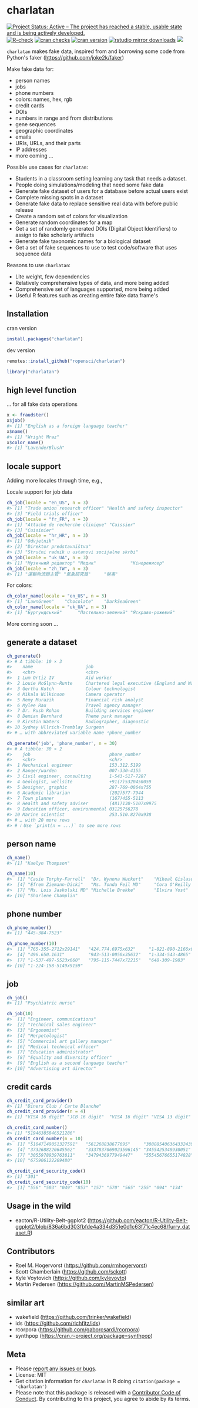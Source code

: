 charlatan
=========



[![Project Status: Active – The project has reached a stable, usable state and is being actively developed.](https://www.repostatus.org/badges/latest/active.svg)](https://www.repostatus.org/#active)
[![R-check](https://github.com/ropensci/charlatan/workflows/R-check/badge.svg)](https://github.com/ropensci/charlatan/actions?query=workflow%3AR-check)
[![cran checks](https://badges.cranchecks.info/worst/charlatan.svg)](https://cloud.r-project.org/web/checks/check_results_charlatan.html)
[![cran version](https://www.r-pkg.org/badges/version/charlatan)](https://cran.r-project.org/package=charlatan)
[![rstudio mirror downloads](https://cranlogs.r-pkg.org/badges/charlatan)](https://github.com/r-hub/cranlogs.app)
[![](https://badges.ropensci.org/94_status.svg)](https://github.com/ropensci/software-review/issues/94)

`charlatan` makes fake data, inspired from and borrowing some code from Python's faker (https://github.com/joke2k/faker)

Make fake data for:

* person names
* jobs
* phone numbers
* colors: names, hex, rgb
* credit cards
* DOIs
* numbers in range and from distributions
* gene sequences
* geographic coordinates
* emails
* URIs, URLs, and their parts
* IP addresses
* more coming ...

Possible use cases for `charlatan`:

* Students in a classroom setting learning any task that needs a dataset.
* People doing simulations/modeling that need some fake data
* Generate fake dataset of users for a database before actual users exist
* Complete missing spots in a dataset
* Generate fake data to replace sensitive real data with before public release
* Create a random set of colors for visualization
* Generate random coordinates for a map
* Get a set of randomly generated DOIs (Digital Object Identifiers) to
assign to fake scholarly artifacts
* Generate fake taxonomic names for a biological dataset
* Get a set of fake sequences to use to test code/software that uses
sequence data

Reasons to use `charlatan`:

* Lite weight, few dependencies
* Relatively comprehensive types of data, and more being added
* Comprehensive set of languages supported, more being added
* Useful R features such as creating entire fake data.frame's

## Installation

cran version


```r
install.packages("charlatan")
```

dev version


```r
remotes::install_github("ropensci/charlatan")
```


```r
library("charlatan")
```

## high level function

... for all fake data operations


```r
x <- fraudster()
x$job()
#> [1] "English as a foreign language teacher"
x$name()
#> [1] "Wright Mraz"
x$color_name()
#> [1] "LavenderBlush"
```

## locale support

Adding more locales through time, e.g.,

Locale support for job data


```r
ch_job(locale = "en_US", n = 3)
#> [1] "Trade union research officer" "Health and safety inspector" 
#> [3] "Field trials officer"
ch_job(locale = "fr_FR", n = 3)
#> [1] "Attaché de recherche clinique" "Caissier"                     
#> [3] "Cuisinier"
ch_job(locale = "hr_HR", n = 3)
#> [1] "Odvjetnik"                                
#> [2] "Direktor predstavništva"                  
#> [3] "Stručni radnik u ustanovi socijalne skrbi"
ch_job(locale = "uk_UA", n = 3)
#> [1] "Музичний редактор" "Медик"             "Кінорежисер"
ch_job(locale = "zh_TW", n = 3)
#> [1] "運輸物流類主管" "氣象研究員"     "秘書"
```

For colors:


```r
ch_color_name(locale = "en_US", n = 3)
#> [1] "LawnGreen"    "Chocolate"    "DarkSeaGreen"
ch_color_name(locale = "uk_UA", n = 3)
#> [1] "Бургундський"      "Пастельно-зелений" "Яскраво-рожевий"
```

More coming soon ...

## generate a dataset


```r
ch_generate()
#> # A tibble: 10 × 3
#>    name                    job                                           phone…¹
#>    <chr>                   <chr>                                         <chr>  
#>  1 Lum Ortiz IV            Aid worker                                    (936)8…
#>  2 Louie McGlynn-Runte     Chartered legal executive (England and Wales) 200.72…
#>  3 Gertha Kutch            Colour technologist                           (044)6…
#>  4 Mikala Wilkinson        Camera operator                               +84(2)…
#>  5 Remy Murazik            Financial risk analyst                        +59(7)…
#>  6 Mylee Rau               Travel agency manager                         254.20…
#>  7 Dr. Rush Rohan          Building services engineer                    1-112-…
#>  8 Demian Bernhard         Theme park manager                            010.85…
#>  9 Kirstin Waters          Radiographer, diagnostic                      +30(2)…
#> 10 Sydney Ullrich-Tremblay Surgeon                                       (646)2…
#> # … with abbreviated variable name ¹​phone_number
```


```r
ch_generate('job', 'phone_number', n = 30)
#> # A tibble: 30 × 2
#>    job                              phone_number      
#>    <chr>                            <chr>             
#>  1 Mechanical engineer              153.312.5199      
#>  2 Ranger/warden                    007-330-4155      
#>  3 Civil engineer, consulting       1-543-517-7287    
#>  4 Geologist, wellsite              +91(7)5320450059  
#>  5 Designer, graphic                287-769-0864x755  
#>  6 Academic librarian               (202)577-7944     
#>  7 Town planner                     (167)455-5113     
#>  8 Health and safety adviser        (481)130-5107x9975
#>  9 Education officer, environmental 03125756278       
#> 10 Marine scientist                 253.510.8270x938  
#> # … with 20 more rows
#> # ℹ Use `print(n = ...)` to see more rows
```


## person name


```r
ch_name()
#> [1] "Kaelyn Thompson"
```


```r
ch_name(10)
#>  [1] "Casie Torphy-Farrell"  "Dr. Wynona Wuckert"    "Mikeal Gislason I"    
#>  [4] "Efrem Ziemann-Dicki"   "Ms. Tonda Feil MD"     "Cora O'Reilly DVM"    
#>  [7] "Ms. Lois Jaskolski MD" "Michelle Brekke"       "Elvira Yost"          
#> [10] "Sharlene Champlin"
```


## phone number


```r
ch_phone_number()
#> [1] "445-384-7523"
```


```r
ch_phone_number(10)
#>  [1] "765-355-2712x29141"   "424.774.6975x632"     "1-821-890-2166x03716"
#>  [4] "496.650.1631"         "943-513-0050x35632"   "1-334-543-4865"      
#>  [7] "1-537-497-5523x660"   "795-115-7447x72215"   "648-309-1983"        
#> [10] "1-224-158-5149x9159"
```

## job


```r
ch_job()
#> [1] "Psychiatric nurse"
```


```r
ch_job(10)
#>  [1] "Engineer, communications"            
#>  [2] "Technical sales engineer"            
#>  [3] "Ergonomist"                          
#>  [4] "Herpetologist"                       
#>  [5] "Commercial art gallery manager"      
#>  [6] "Medical technical officer"           
#>  [7] "Education administrator"             
#>  [8] "Equality and diversity officer"      
#>  [9] "English as a second language teacher"
#> [10] "Advertising art director"
```

## credit cards


```r
ch_credit_card_provider()
#> [1] "Diners Club / Carte Blanche"
ch_credit_card_provider(n = 4)
#> [1] "VISA 16 digit" "JCB 16 digit"  "VISA 16 digit" "VISA 13 digit"
```


```r
ch_credit_card_number()
#> [1] "51946385846521286"
ch_credit_card_number(n = 10)
#>  [1] "51047149051327591"   "561268838677695"     "3088854063643324390"
#>  [4] "3732688220645562"    "3337837069023596145" "3455425348930051"   
#>  [7] "3055978939763811"    "3479436977949447"    "55545676655174828"  
#> [10] "675906122269480"
```


```r
ch_credit_card_security_code()
#> [1] "301"
ch_credit_card_security_code(10)
#>  [1] "556" "503" "049" "853" "157" "570" "565" "255" "094" "134"
```

## Usage in the wild

- eacton/R-Utility-Belt-ggplot2 (https://github.com/eacton/R-Utility-Belt-ggplot2/blob/836a6bd303fbfde4a334d351e0d1c63f71c4ec68/furry_dataset.R)


## Contributors
* Roel M. Hogervorst (https://github.com/rmhogervorst)
* Scott Chamberlain (https://github.com/sckott)
* Kyle Voytovich (https://github.com/kylevoyto)
* Martin Pedersen (https://github.com/MartinMSPedersen)

## similar art

* wakefield (https://github.com/trinker/wakefield)
* ids (https://github.com/richfitz/ids)
* rcorpora (https://github.com/gaborcsardi/rcorpora)
* synthpop (https://cran.r-project.org/package=synthpop)

## Meta

* Please [report any issues or bugs](https://github.com/ropensci/charlatan/issues).
* License: MIT
* Get citation information for `charlatan` in R doing `citation(package = 'charlatan')`
* Please note that this package is released with a [Contributor Code of Conduct](https://ropensci.org/code-of-conduct/). By contributing to this project, you agree to abide by its terms.
